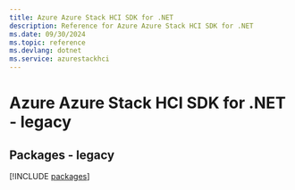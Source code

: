 ```yaml
---
title: Azure Azure Stack HCI SDK for .NET
description: Reference for Azure Azure Stack HCI SDK for .NET
ms.date: 09/30/2024
ms.topic: reference
ms.devlang: dotnet
ms.service: azurestackhci
---
```

# Azure Azure Stack HCI SDK for .NET - legacy
## Packages - legacy
[!INCLUDE [packages](azure-stack-hci-index.md)]